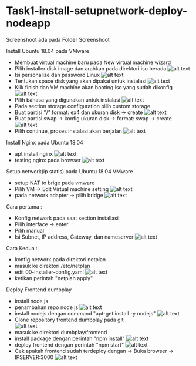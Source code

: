 # Task1-install-setupnetwork-deploy-nodeapp
Screenshoot ada pada Folder Screenshoot


Install Ubuntu 18.04 pada VMware
- Membuat virtual machine baru pada New virtual machine wizard
- Pilih installer disk image dan arahkan pada direktori iso berada
![alt text](https://github.com/azhari7/Task1-install-setupnetwork-deploy-nodeapp/blob/main/Screenshoot/Create%20VM/01create%20virtual%20machine.jpg)
- Isi personalize dan password Linux 
![alt text](https://github.com/azhari7/Task1-install-setupnetwork-deploy-nodeapp/blob/main/Screenshoot/Create%20VM/02-create%20virtual%20machine1.jpg)
- Tentukan space disk yang akan dipakai untuk instalasi
![alt text](https://github.com/azhari7/Task1-install-setupnetwork-deploy-nodeapp/blob/main/Screenshoot/Create%20VM/03-create%20virtual%20machine2%20-%20create%20capacity.jpg)
- Klik finish dan VM machine akan booting iso yang sudah dikonfig
![alt text](https://github.com/azhari7/Task1-install-setupnetwork-deploy-nodeapp/blob/main/Screenshoot/Create%20VM/04-create%20virtual%20machine3%20-%20finish.jpg)
- Pilih bahasa yang digunakan untuk instalasi
![alt text](https://github.com/azhari7/Task1-install-setupnetwork-deploy-nodeapp/blob/main/Screenshoot/Install%20Ubuntu%2018.04/01-install%20ubuntu%20-%20pilih%20bahasa.jpg)
- Pada section storage configuration pilih custom storage
- Buat partisi "/" format: ex4 dan ukuran disk -> create
![alt text](https://github.com/azhari7/Task1-install-setupnetwork-deploy-nodeapp/blob/main/Screenshoot/Install%20Ubuntu%2018.04/02-root%20partition.jpg)
- Buat partisi swap -> konfig ukuran disk -> format: swap -> create
![alt text](https://github.com/azhari7/Task1-install-setupnetwork-deploy-nodeapp/blob/main/Screenshoot/Install%20Ubuntu%2018.04/03-create%20partition%20swap.jpg)
- Pilih continue, proses instalasi akan berjalan
![alt text](https://github.com/azhari7/Task1-install-setupnetwork-deploy-nodeapp/blob/main/Screenshoot/Install%20Ubuntu%2018.04/04-process%20install.jpg)


Install Nginx pada Ubuntu 18.04
- apt install nginx
![alt text](https://github.com/azhari7/Task1-install-setupnetwork-deploy-nodeapp/blob/main/Screenshoot/Install%20Ubuntu%2018.04/05-install%20nginx.jpg)
- testing nginx pada browser
![alt text](https://github.com/azhari7/Task1-install-setupnetwork-deploy-nodeapp/blob/main/Screenshoot/Install%20Ubuntu%2018.04/06-nginx%20success.jpg)

Setup network(ip statis) pada Ubuntu 18.04 VMware

- setup NAT to brige pada vmware
- Pilih VM -> Edit Virtual machine setting
![alt text](https://github.com/azhari7/Task1-install-setupnetwork-deploy-nodeapp/blob/main/Screenshoot/Setup%20network/00-vmware%20bridge.jpg)
- pada network adapter -> pilih bridge
![alt text](https://github.com/azhari7/Task1-install-setupnetwork-deploy-nodeapp/blob/main/Screenshoot/Setup%20network/01-setup%20network%20static.jpg)


Cara pertama :
- Konfig network pada saat section installasi
- Pilih interface -> enter
- Pilih manual 
- Isi Subnet, IP address, Gateway, dan nameserver
![alt text](https://github.com/azhari7/Task1-install-setupnetwork-deploy-nodeapp/blob/main/Screenshoot/Setup%20network/01-setup%20network%20static.jpg)

Cara Kedua :
- konfig network pada direktori netplan
- masuk ke direktori /etc/netplan
- edit 00-installer-config.yaml
![alt text](https://github.com/azhari7/Task1-install-setupnetwork-deploy-nodeapp/blob/main/Screenshoot/Setup%20network/02-netplans.jpg)
- ketikan perintah "netplan apply"


Deploy Frontend dumbplay
- install node js 
- penambahan repo node js
![alt text](https://github.com/azhari7/Task1-install-setupnetwork-deploy-nodeapp/blob/main/Screenshoot/Deploy%20Frontend%20Dumbplay/01-penambahan%20repo%20node%20js%20v12.jpg)
- install nodejs dengan command "apt-get install -y nodejs"
![alt text](https://github.com/azhari7/Task1-install-setupnetwork-deploy-nodeapp/blob/main/Screenshoot/Deploy%20Frontend%20Dumbplay/02-install%20node%20js.jpg)
- Clone repository frontend dumbplay pada git  
![alt text](https://github.com/azhari7/Task1-install-setupnetwork-deploy-nodeapp/blob/main/Screenshoot/Deploy%20Frontend%20Dumbplay/03-clone%20app.jpg)
- masuk ke direktori dumbplay/frontend
- install package dengan perintah "npm install"
![alt text](https://github.com/azhari7/Task1-install-setupnetwork-deploy-nodeapp/blob/main/Screenshoot/Deploy%20Frontend%20Dumbplay/05-npm%20install.jpg)
- deploy frontend dengan perintah "npm start"
![alt text](https://github.com/azhari7/Task1-install-setupnetwork-deploy-nodeapp/blob/main/Screenshoot/Deploy%20Frontend%20Dumbplay/06-npm%20start.jpg)
- Cek apakah frontend sudah terdeploy dengan -> Buka browser -> IPSERVER:3000
![alt text](https://github.com/azhari7/Task1-install-setupnetwork-deploy-nodeapp/blob/main/Screenshoot/Deploy%20Frontend%20Dumbplay/07-deploy%20frontend%20berhasil.jpg)
